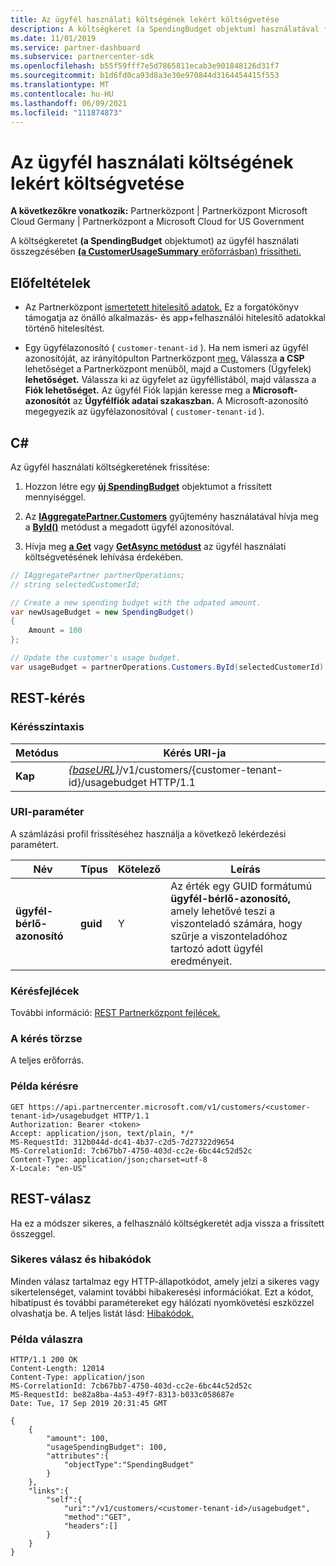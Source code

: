 ```yaml
---
title: Az ügyfél használati költségének lekért költségvetése
description: A költségkeret (a SpendingBudget objektum) használatával frissítheti az ügyfelek használati összegzését (a CustomerUsageSummary erőforrást).
ms.date: 11/01/2019
ms.service: partner-dashboard
ms.subservice: partnercenter-sdk
ms.openlocfilehash: b55f59fff7e5d7865811ecab3e901848126d31f7
ms.sourcegitcommit: b1d6fd0ca93d8a3e30e970844d3164454415f553
ms.translationtype: MT
ms.contentlocale: hu-HU
ms.lasthandoff: 06/09/2021
ms.locfileid: "111874873"
---
```

# <a name="get-a-customers-usage-spending-budget"></a>Az ügyfél használati költségének lekért költségvetése

**A következőkre vonatkozik:** Partnerközpont | Partnerközpont Microsoft Cloud Germany | Partnerközpont a Microsoft Cloud for US Government

A költségkeretet **(a SpendingBudget** objektumot) az ügyfél használati összegzésében [ **(a CustomerUsageSummary** erőforrásban) frissítheti.](customer-usage-resources.md#customerusagesummary)

## <a name="prerequisites"></a>Előfeltételek

- Az Partnerközpont [ismertetett hitelesítő adatok.](partner-center-authentication.md) Ez a forgatókönyv támogatja az önálló alkalmazás- és app+felhasználói hitelesítő adatokkal történő hitelesítést.

- Egy ügyfélazonosító ( `customer-tenant-id` ). Ha nem ismeri az ügyfél azonosítóját, az irányítópulton Partnerközpont [meg.](https://partner.microsoft.com/dashboard) Válassza **a CSP** lehetőséget a Partnerközpont menüből, majd a Customers (Ügyfelek) **lehetőséget.** Válassza ki az ügyfelet az ügyféllistából, majd válassza a **Fiók lehetőséget.** Az ügyfél Fiók lapján keresse meg a **Microsoft-azonosítót** az **Ügyfélfiók adatai szakaszban.** A Microsoft-azonosító megegyezik az ügyfélazonosítóval ( `customer-tenant-id` ).

## <a name="c"></a>C\#

Az ügyfél használati költségkeretének frissítése:

1. Hozzon létre egy [**új SpendingBudget**](/dotnet/api/microsoft.store.partnercenter.models.usage.spendingbudget) objektumot a frissített mennyiséggel.

2. Az [**IAggregatePartner.Customers**](/dotnet/api/microsoft.store.partnercenter.customers.icustomercollection) gyűjtemény használatával hívja meg a [**ById()**](/dotnet/api/microsoft.store.partnercenter.customers.icustomercollection.byid) metódust a megadott ügyfél azonosítóval.

3. Hívja meg [**a Get**](/dotnet/api/microsoft.store.partnercenter.subscribedskus.icustomersubscribedskucollection.get) vagy [**GetAsync metódust**](/dotnet/api/microsoft.store.partnercenter.subscribedskus.icustomersubscribedskucollection.getasync) az ügyfél használati költségvetésének lehívása érdekében.

``` csharp
// IAggregatePartner partnerOperations;
// string selectedCustomerId;

// Create a new spending budget with the udpated amount.
var newUsageBudget = new SpendingBudget()
{
    Amount = 100
};

// Update the customer's usage budget.
var usageBudget = partnerOperations.Customers.ById(selectedCustomerId).UsageBudget.Get();
```

## <a name="rest-request"></a>REST-kérés

### <a name="request-syntax"></a>Kérésszintaxis

| Metódus    | Kérés URI-ja                                                                                             |
|-----------|---------------------------------------------------------------------------------------------------------|
| **Kap** | [*{baseURL}*](partner-center-rest-urls.md)/v1/customers/{customer-tenant-id}/usagebudget HTTP/1.1 |

### <a name="uri-parameter"></a>URI-paraméter

A számlázási profil frissítéséhez használja a következő lekérdezési paramétert.

| Név                   | Típus     | Kötelező | Leírás                                                                                                                                            |
|------------------------|----------|----------|--------------------------------------------------------------------------------------------------------------------------------------------------------|
| **ügyfél-bérlő-azonosító** | **guid** | Y        | Az érték egy GUID formátumú **ügyfél-bérlő-azonosító,** amely lehetővé teszi a viszonteladó számára, hogy szűrje a viszonteladóhoz tartozó adott ügyfél eredményeit. |

### <a name="request-headers"></a>Kérésfejlécek

További információ: [REST Partnerközpont fejlécek.](headers.md)

### <a name="request-body"></a>A kérés törzse

A teljes erőforrás.

### <a name="request-example"></a>Példa kérésre

```http
GET https://api.partnercenter.microsoft.com/v1/customers/<customer-tenant-id>/usagebudget HTTP/1.1
Authorization: Bearer <token>
Accept: application/json, text/plain, */*
MS-RequestId: 312b044d-dc41-4b37-c2d5-7d27322d9654
MS-CorrelationId: 7cb67bb7-4750-403d-cc2e-6bc44c52d52c
Content-Type: application/json;charset=utf-8
X-Locale: "en-US"
```

## <a name="rest-response"></a>REST-válasz

Ha ez a módszer sikeres, a felhasználó költségkeretét adja vissza a frissített összeggel.

### <a name="response-success-and-error-codes"></a>Sikeres válasz és hibakódok

Minden válasz tartalmaz egy HTTP-állapotkódot, amely jelzi a sikeres vagy sikertelenséget, valamint további hibakeresési információkat. Ezt a kódot, hibatípust és további paramétereket egy hálózati nyomkövetési eszközzel olvashatja be. A teljes listát lásd: [Hibakódok.](error-codes.md)

### <a name="response-example"></a>Példa válaszra

```http
HTTP/1.1 200 OK
Content-Length: 12014
Content-Type: application/json
MS-CorrelationId: 7cb67bb7-4750-403d-cc2e-6bc44c52d52c
MS-RequestId: be82a8ba-4a53-49f7-8313-b033c058687e
Date: Tue, 17 Sep 2019 20:31:45 GMT

{
    {
        "amount": 100,
        "usageSpendingBudget": 100,
        "attributes":{
            "objectType":"SpendingBudget"
        }
    },
    "links":{
        "self":{
            "uri":"/v1/customers/<customer-tenant-id>/usagebudget",
            "method":"GET",
            "headers":[]
        }
    }
}
```
